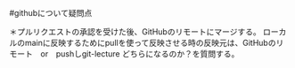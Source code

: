 #githubについて疑問点

＊プルリクエストの承認を受けた後、GitHubのリモートにマージする。
ローカルのmainに反映するためにpullを使って反映させる時の反映元は、GitHubのリモート　or　pushしgit-lecture どちらになるのか？を質問する。

